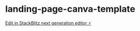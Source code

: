 # landing-page-canva-template

[Edit in StackBlitz next generation editor ⚡️](https://stackblitz.com/~/github.com/blbacelar/landing-page-canva-template)